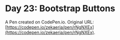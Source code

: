 # Day 23: Bootstrap Buttons

A Pen created on CodePen.io. Original URL: [https://codepen.io/zekaeria/pen/rNgNXEx](https://codepen.io/zekaeria/pen/rNgNXEx).

